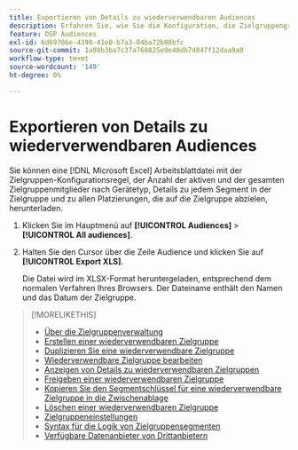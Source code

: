 ```yaml
---
title: Exportieren von Details zu wiederverwendbaren Audiences
description: Erfahren Sie, wie Sie die Konfiguration, die Zielgruppengröße und die zielgerichteten Platzierungen für eine wiederverwendbare Zielgruppe anzeigen.
feature: DSP Audiences
exl-id: 6d69706e-4398-41e0-b7a3-04ba72b08bfc
source-git-commit: 1a98b3ba7c37a768825e9e48db7d847f12daa9a0
workflow-type: tm+mt
source-wordcount: '149'
ht-degree: 0%

---
```


# Exportieren von Details zu wiederverwendbaren Audiences

Sie können eine [!DNL Microsoft Excel] Arbeitsblattdatei mit der Zielgruppen-Konfigurationsregel, der Anzahl der aktiven und der gesamten Zielgruppenmitglieder nach Gerätetyp, Details zu jedem Segment in der Zielgruppe und zu allen Platzierungen, die auf die Zielgruppe abzielen, herunterladen.

1. Klicken Sie im Hauptmenü auf **[!UICONTROL Audiences]** > **[!UICONTROL All audiences]**.

1. Halten Sie den Cursor über die Zeile Audience und klicken Sie auf **[!UICONTROL Export XLS]**.

   Die Datei wird im XLSX-Format heruntergeladen, entsprechend dem normalen Verfahren Ihres Browsers. Der Dateiname enthält den Namen und das Datum der Zielgruppe.

>[!MORELIKETHIS]
>
>* [Über die Zielgruppenverwaltung](audience-about.md)
>* [Erstellen einer wiederverwendbaren Zielgruppe](reusable-audience-create.md)
>* [Duplizieren Sie eine wiederverwendbare Zielgruppe](reusable-audience-duplicate.md)
>* [Wiederverwendbare Zielgruppe bearbeiten](reusable-audience-edit.md)
>* [Anzeigen von Details zu wiederverwendbaren Zielgruppen](reusable-audience-view-details.md)
>* [Freigeben einer wiederverwendbaren Zielgruppe](reusable-audience-share.md)
>* [Kopieren Sie den Segmentschlüssel für eine wiederverwendbare Zielgruppe in die Zwischenablage](reusable-audience-clipboard.md)
>* [Löschen einer wiederverwendbaren Zielgruppe](reusable-audience-delete.md)
>* [Zielgruppeneinstellungen](audience-settings.md)
>* [Syntax für die Logik von Zielgruppensegmenten](audience-segment-logic-syntax.md)
>* [Verfügbare Datenanbieter von Drittanbietern](third-party-data-providers.md)
